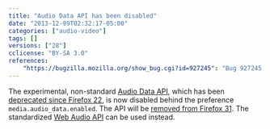 ```yaml
---
title: "Audio Data API has been disabled"
date: "2013-12-09T02:32:17-05:00"
categories: ["audio-video"]
tags: []
versions: ["28"]
cclicense: "BY-SA 3.0"
references:
    "https://bugzilla.mozilla.org/show_bug.cgi?id=927245": "Bug 927245 – Remove deprecated Audio Data API implementation"
---
```

The experimental, non-standard [Audio Data API](https://developer.mozilla.org/en-US/docs/Introducing_the_Audio_API_Extension), which has been [deprecated since Firefox 22](https://www.fxsitecompat.com/en-US/docs/2013/audio-data-api-has-been-deprecated/), is now disabled behind the preference `media.audio_data.enabled`. The API will be [removed from Firefox 31](https://www.fxsitecompat.com/en-US/docs/2014/audio-data-api-has-been-removed/). The standardized [Web Audio API](https://developer.mozilla.org/en-US/docs/Web_Audio_API) can be used instead.
